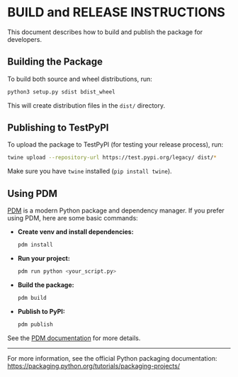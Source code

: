 # BUILD and RELEASE INSTRUCTIONS

This document describes how to build and publish the package for developers.

## Building the Package

To build both source and wheel distributions, run:

```sh
python3 setup.py sdist bdist_wheel
```

This will create distribution files in the `dist/` directory.

## Publishing to TestPyPI

To upload the package to TestPyPI (for testing your release process), run:

```sh
twine upload --repository-url https://test.pypi.org/legacy/ dist/*
```

Make sure you have `twine` installed (`pip install twine`).

## Using PDM

[PDM](https://pdm.fming.dev/) is a modern Python package and dependency manager. If you prefer using PDM, here are some basic commands:

- **Create venv and install dependencies:**
  ```sh
  pdm install
  ```
- **Run your project:**
  ```sh
  pdm run python <your_script.py>
  ```
- **Build the package:**
  ```sh
  pdm build
  ```
- **Publish to PyPI:**
  ```sh
  pdm publish
  ```

See the [PDM documentation](https://pdm.fming.dev/latest/) for more details.

---

For more information, see the official Python packaging documentation: https://packaging.python.org/tutorials/packaging-projects/
